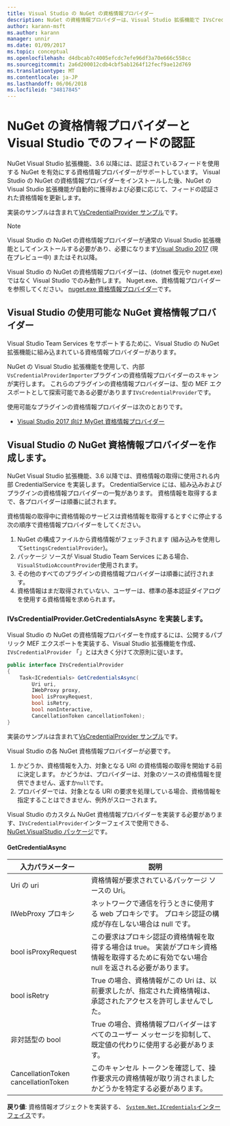 ```yaml
---
title: Visual Studio の NuGet の資格情報プロバイダー
description: NuGet の資格情報プロバイダーは、Visual Studio 拡張機能で IVsCredentialProvider インターフェイスを実装することによって、フィードで認証します。
author: karann-msft
ms.author: karann
manager: unnir
ms.date: 01/09/2017
ms.topic: conceptual
ms.openlocfilehash: d4dbcab7c4005efcdc7efe96df3a70e666c558cc
ms.sourcegitcommit: 2a6d200012cdb4cbf5ab1264f12fecf9ae12d769
ms.translationtype: MT
ms.contentlocale: ja-JP
ms.lasthandoff: 06/06/2018
ms.locfileid: "34817845"
---
```

# <a name="authenticating-feeds-in-visual-studio-with-nuget-credential-providers"></a>NuGet の資格情報プロバイダーと Visual Studio でのフィードの認証

NuGet Visual Studio 拡張機能、3.6 以降には、認証されているフィードを使用する NuGet を有効にする資格情報プロバイダーがサポートしています。
Visual Studio の NuGet の資格情報プロバイダーをインストールした後、NuGet の Visual Studio 拡張機能が自動的に獲得および必要に応じて、フィードの認証された資格情報を更新します。

実装のサンプルは含まれて[VsCredentialProvider サンプル](https://github.com/NuGet/Samples/tree/master/VsCredentialProvider)です。

> [!Note]
> Visual Studio の NuGet の資格情報プロバイダーが通常の Visual Studio 拡張機能としてインストールする必要があり、必要になります[Visual Studio 2017](https://aka.ms/vs/15/preview/vs_enterprise) (現在プレビュー中) またはそれ以降。
>
> Visual Studio の NuGet の資格情報プロバイダーは、(dotnet 復元や nuget.exe) ではなく Visual Studio でのみ動作します。 Nuget.exe、資格情報プロバイダーを参照してください。 [nuget.exe 資格情報プロバイダー](nuget-exe-Credential-providers.md)です。

## <a name="available-nuget-credential-providers-for-visual-studio"></a>Visual Studio の使用可能な NuGet 資格情報プロバイダー

Visual Studio Team Services をサポートするために、Visual Studio の NuGet 拡張機能に組み込まれている資格情報プロバイダーがあります。

NuGet の Visual Studio 拡張機能を使用して、内部`VsCredentialProviderImporter`プラグインの資格情報プロバイダーのスキャンが実行します。 これらのプラグインの資格情報プロバイダーは、型の MEF エクスポートとして探索可能である必要があります`IVsCredentialProvider`です。

使用可能なプラグインの資格情報プロバイダーは次のとおりです。

- [Visual Studio 2017 向け MyGet 資格情報プロバイダー](http://docs.myget.org/docs/reference/credential-provider-for-visual-studio)

## <a name="creating-a-nuget-credential-provider-for-visual-studio"></a>Visual Studio の NuGet 資格情報プロバイダーを作成します。

NuGet Visual Studio 拡張機能、3.6 以降では、資格情報の取得に使用される内部 CredentialService を実装します。 CredentialService には、組み込みおよびプラグインの資格情報プロバイダーの一覧があります。 資格情報を取得するまで、各プロバイダーは順番に試されます。

資格情報の取得中に資格情報のサービスは資格情報を取得するとすぐに停止する次の順序で資格情報プロバイダーをしてください。

1. NuGet の構成ファイルから資格情報がフェッチされます (組み込みを使用して`SettingsCredentialProvider`)。
1. パッケージ ソースが Visual Studio Team Services にある場合、`VisualStudioAccountProvider`使用されます。
1. その他のすべてのプラグインの資格情報プロバイダーは順番に試行されます。
1. 資格情報はまだ取得されていない、ユーザーは、標準の基本認証ダイアログを使用する資格情報を求められます。

### <a name="implementing-ivscredentialprovidergetcredentialsasync"></a>IVsCredentialProvider.GetCredentialsAsync を実装します。

Visual Studio の NuGet の資格情報プロバイダーを作成するには、公開するパブリック MEF エクスポートを実装する、Visual Studio 拡張機能を作成、 `IVsCredentialProvider` 「」とは大きく分けて次原則に従います。

```cs
public interface IVsCredentialProvider
{
    Task<ICredentials> GetCredentialsAsync(
        Uri uri,
        IWebProxy proxy,
        bool isProxyRequest,
        bool isRetry,
        bool nonInteractive,
        CancellationToken cancellationToken);
}
```

実装のサンプルは含まれて[VsCredentialProvider サンプル](https://github.com/NuGet/Samples/tree/master/VsCredentialProvider)です。

Visual Studio の各 NuGet 資格情報プロバイダーが必要です。

1. かどうか、資格情報を入力、対象となる URI の資格情報の取得を開始する前に決定します。 かどうかは、プロバイダーは、対象のソースの資格情報を提供できません、返すか`null`です。
1. プロバイダーでは、対象となる URI の要求を処理している場合、資格情報を指定することはできません、例外がスローされます。

Visual Studio のカスタム NuGet 資格情報プロバイダーを実装する必要があります、`IVsCredentialProvider`インターフェイスで使用できる、 [NuGet.VisualStudio パッケージ](https://www.nuget.org/packages/NuGet.VisualStudio/)です。

#### <a name="getcredentialasync"></a>GetCredentialAsync

| 入力パラメーター |説明|
| ----------------|-----------|
| Uri の uri | 資格情報が要求されているパッケージ ソースの Uri。|
| IWebProxy プロキシ | ネットワークで通信を行うときに使用する web プロキシです。 プロキシ認証の構成が存在しない場合は null です。 |
| bool isProxyRequest | この要求はプロキシ認証の資格情報を取得する場合は true。 実装がプロキシ資格情報を取得するために有効でない場合 null を返される必要があります。 |
| bool isRetry | True の場合、資格情報がこの Uri は、以前要求したが、指定された資格情報は、承認されたアクセスを許可しませんでした。 |
| 非対話型の bool | True の場合、資格情報プロバイダーはすべてのユーザー メッセージを抑制して、既定値の代わりに使用する必要があります。 |
| CancellationToken cancellationToken | このキャンセル トークンを確認して、操作要求元の資格情報が取り消されましたかどうかを特定する必要があります。 |

**戻り値**: 資格情報オブジェクトを実装する、 [ `System.Net.ICredentials`インターフェイス](/dotnet/api/system.net.icredentials?view=netstandard-2.0)です。
